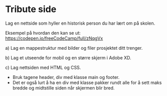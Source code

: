 # Tribute side

Lag en nettside som hyller en historisk person du har lært om på skolen. 

Eksempel på hvordan den kan se ut: https://codepen.io/freeCodeCamp/full/zNqgVx


a) Lag en mappestruktur med bilder og filer prosjektet ditt trenger.

b) Lag et utseende for mobil og en større skjerm i Adobe XD.

c) Lag nettsiden med HTML og CSS.

 - Bruk tagene header, div med klasse main og footer. 
 - Det er også lurt å ha en div med klasse pakker rundt alle for å sett maks bredde og midtstille siden når skjermen blir bred.
 
 

